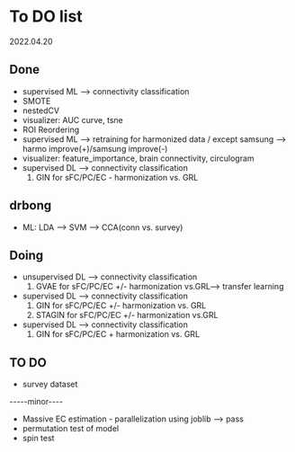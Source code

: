# To DO list

2022.04.20

## Done
* supervised ML --> connectivity classification
* SMOTE
* nestedCV
* visualizer: AUC curve, tsne
* ROI Reordering
* supervised ML --> retraining for harmonized data / except samsung --> harmo improve(+)/samsung improve(-) 
* visualizer: feature_importance, brain connectivity, circulogram
* supervised DL --> connectivity classification
    1. GIN for sFC/PC/EC - harmonization vs. GRL

## drbong
* ML: LDA --> SVM --> CCA(conn vs. survey)

## Doing
* unsupervised DL --> connectivity classification
    1. GVAE for sFC/PC/EC  +/- harmonization vs.GRL--> transfer learning
* supervised DL --> connectivity classification
    1. GIN for sFC/PC/EC +/- harmonization vs. GRL
    2. STAGIN for sFC/PC/EC +/- harmonization vs.GRL
* supervised DL --> connectivity classification
    1. GIN for sFC/PC/EC + harmonization vs. GRL

## TO DO
* survey dataset

-----minor----
* Massive EC estimation - parallelization using joblib --> pass
* permutation test of model
* spin test



